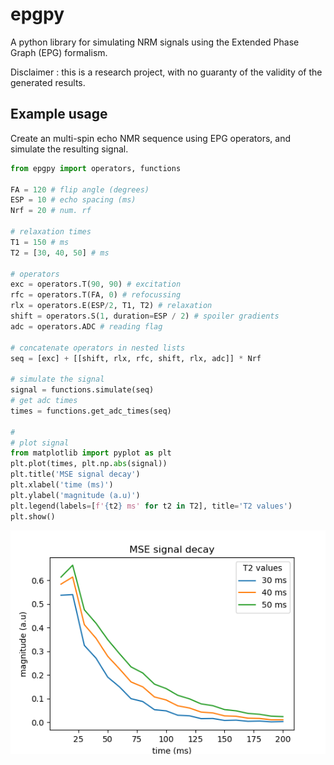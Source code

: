 # epgpy
A python library for simulating NRM signals using the Extended Phase Graph (EPG) formalism.

Disclaimer : this is a research project, with no guaranty of the validity of the generated results. 


## Example usage

Create an multi-spin echo NMR sequence using EPG operators, and simulate the resulting signal.

```python
from epgpy import operators, functions

FA = 120 # flip angle (degrees)
ESP = 10 # echo spacing (ms)
Nrf = 20 # num. rf

# relaxation times
T1 = 150 # ms
T2 = [30, 40, 50] # ms

# operators
exc = operators.T(90, 90) # excitation
rfc = operators.T(FA, 0) # refocussing
rlx = operators.E(ESP/2, T1, T2) # relaxation
shift = operators.S(1, duration=ESP / 2) # spoiler gradients
adc = operators.ADC # reading flag

# concatenate operators in nested lists
seq = [exc] + [[shift, rlx, rfc, shift, rlx, adc]] * Nrf

# simulate the signal
signal = functions.simulate(seq)
# get adc times
times = functions.get_adc_times(seq)

#
# plot signal
from matplotlib import pyplot as plt
plt.plot(times, plt.np.abs(signal))
plt.title('MSE signal decay')
plt.xlabel('time (ms)')
plt.ylabel('magnitude (a.u)')
plt.legend(labels=[f'{t2} ms' for t2 in T2], title='T2 values')
plt.show()

```
![plot](docs/readme_mse_example.png)
